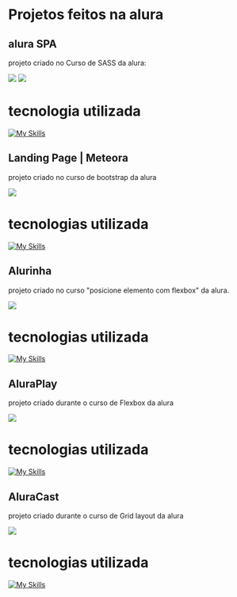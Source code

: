 # Projetos feitos na alura

## alura SPA
projeto criado no Curso de SASS da alura:

![](https://imgur.com/RMMRf4n.png)
![](https://imgur.com/u6vZIws.png)

# tecnologia utilizada

[![My Skills](https://skillicons.dev/icons?i=sass)](https://skillicons.dev)

## Landing Page | Meteora
projeto criado no curso de bootstrap da alura 

![](https://imgur.com/4aKDpBz.png)

# tecnologias utilizada

[![My Skills](https://skillicons.dev/icons?i=bootstrap,css)](https://skillicons.dev)

## Alurinha
projeto criado no curso "posicione elemento com flexbox" da alura.

![](https://imgur.com/e6TmIHf.png)

# tecnologias utilizada

[![My Skills](https://skillicons.dev/icons?i=css)](https://skillicons.dev)

## AluraPlay

projeto criado durante o curso de Flexbox da alura

![](https://imgur.com/8M6Ebbt.png)

# tecnologias utilizada

[![My Skills](https://skillicons.dev/icons?i=css)](https://skillicons.dev)

## AluraCast

projeto criado durante o curso de Grid layout da alura

![](https://imgur.com/E9sWaZX.png)

# tecnologias utilizada

[![My Skills](https://skillicons.dev/icons?i=css)](https://skillicons.dev)
